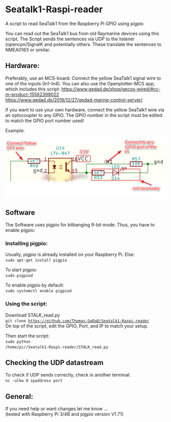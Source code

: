 # Seatalk1-Raspi-reader
A script to read SeaTalk1 from the Raspberry Pi GPIO using pigpio

You can read out the SeaTalk1 bus from old Raymarine devices using this script. The Script sends the sentences via
UDP to the listener (opencpn/SignalK and potentially others. These translate the sentences to NMEA0183 or similar.

## Hardware:
Preferably, use an MCS-board: Connect the yellow SeaTalk1 signal wire to one of the inputs (In1-In4).
You can also use the Openplotter-MCS app, which includes this script:
https://www.gedad.de/shop/gecos-wired/#cc-m-product-15562399022  
https://www.gedad.de/2019/12/27/gedad-marine-control-server/  


If you want to use your own hardware, connect the yellow SeaTalk1 wire via an optocoupler to any GPIO. 
The GPIO number in the script must be edited to match the GPIO port number used!

Example:

![](
https://github.com/Thomas-GeDaD/Seatalk1-Raspi-reader/blob/master/connections.png)

## Software
The Software uses pigpio for bitbanging 9-bit mode. Thus, you have to enable pigpio:

### Installing pigpio:
Usually, pigpio is already installed on your Raspberry Pi. Else:  
<code>sudo apt-get install pigpio</code> 

To start pigpio:  
<code>sudo pigpiod</code>   

To enable pigpio by default:  
<code>sudo systemctl enable pigpiod</code>   


### Using the script:  
Download STALK_read.py   
<code>git clone https://github.com/Thomas-GeDaD/Seatalk1-Raspi-reader</code>  
On top of the script, edit the GPIO, Port, and IP to match your setup. 
 
Then start the script:  
<code>sudo python /home/pi//Seatalk1-Raspi-reader/STALK_read.py</code> 



## Checking the UDP datastream
To check if UDP sends correctly, check in another terminal:  
<code>nc -ulkw 0 ipaddress port</code>  
    
    
## General:
If you need help or want changes let me know ...  
(tested with Raspberry Pi 3/4B and pigpio version V1.71)
